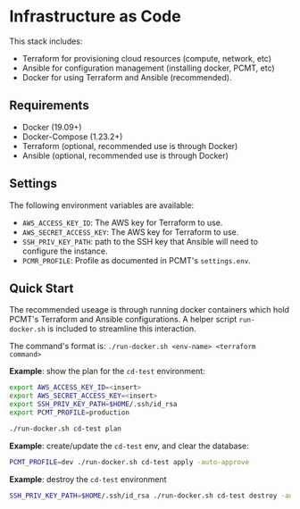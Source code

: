 # Infrastructure as Code

This stack includes:
- Terraform for provisioning cloud resources (compute, network, etc)
- Ansible for configuration management (installing docker, PCMT, etc)
- Docker for using Terraform and Ansible (recommended).

## Requirements

- Docker (19.09+)
- Docker-Compose (1.23.2+)
- Terraform (optional, recommended use is through Docker)
- Ansible (optional, recommended use is through Docker)

## Settings

The following environment variables are available:

- `AWS_ACCESS_KEY_ID`: The AWS key for Terraform to use.
- `AWS_SECRET_ACCESS_KEY`: The AWS key for Terraform to use.
- `SSH_PRIV_KEY_PATH`: path to the SSH key that Ansible will need to configure
  the instance.
- `PCMR_PROFILE`: Profile as documented in PCMT's `settings.env`.


## Quick Start

The recommended useage is through running docker containers which hold PCMT's
Terraform and Ansible configurations.  A helper script `run-docker.sh` is
included to streamline this interaction.

The command's format is: `./run-docker.sh <env-name> <terraform command>`

__Example__: show the plan for the `cd-test` environment:
```bash
export AWS_ACCESS_KEY_ID=<insert>
export AWS_SECRET_ACCESS_KEY=<insert>
export SSH_PRIV_KEY_PATH=$HOME/.ssh/id_rsa
export PCMT_PROFILE=production

./run-docker.sh cd-test plan
```

__Example__: create/update the `cd-test` env, and clear the database:

```bash
PCMT_PROFILE=dev ./run-docker.sh cd-test apply -auto-approve
```

__Example__: destroy the `cd-test` environment

```bash
SSH_PRIV_KEY_PATH=$HOME/.ssh/id_rsa ./run-docker.sh cd-test destroy -auto-approve
```